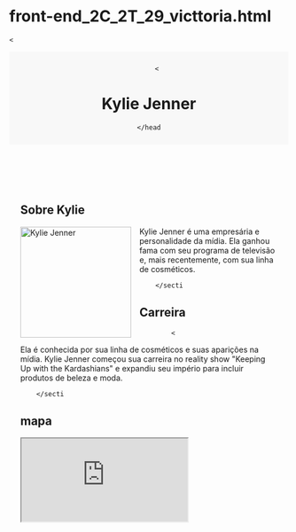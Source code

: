 # front-end_2C_2T_29_victtoria.html
<!DOCTYPE html>
<html lang="pt-BR">
<head>
    
    
<meta charset="UTF-8">
    <meta name="viewport" content="width=device-width, initial-scale=1.0">
    
   
<title>Página da Kylie Jenner</title>

<!-- Link para a fonte externa do Google Fonts -->
    
    
<link rel="stylesheet" href="https://fonts.googleapis.com/css2?family=Roboto:wght@400;700&display=swap">
   
<style>
     
        body { font-family: 'Ro

        body { font-family: 'Roboto', sans-serif; margin: 0; padding: 0; }
        header { background-color: #f8f8f8; padding: 10px; text-align: center; }
        main { padding: 20px; }
        footer { background-color: #f8f8f8; padding: 10px; text-align: center; margin-top: 20px; }
        .image-float {
            float: left;
            margin-right: 15px;
            width: 200px; 
        }
        section { margin-bottom: 20px; }
    </style>
</head>
<body>
    
    <
<header>
        
        <

    
<h1>Kylie Jenner</h1>
    
    </head

    
</header>
    
  
<main>
        
        

   
<section>
            
           

    
<h2>Sobre Kylie</h2>
            
           

    
<img src="https://www.google.com/url?sa=i&url=https%3A%2F%2Fwww.cnnbrasil.com.br%2Fentretenimento%2Fkylie-jenner-desmente-rumores-que-teria-usado-ozempic-para-emagrecer%2F&psig=AOvVaw09Qf5v1RFpTgnu_-9XYVlB&ust=1723807158073000&source=images&cd=vfe&opi=89978449&ved=0CBQQjRxqFwoTCIDT6eLw9ocDFQAAAAAdAAAAABAE" alt="Kylie Jenner" class="image-float">
            
        

     
<p>Kylie Jenner é uma empresária e personalidade da mídia. Ela ganhou fama com seu programa de televisão e, mais recentemente, com sua linha de cosméticos.</p>
        
        </secti

      
</section>
        

<section>
            
           
<h2>Carreira</h2>
            
            <

     
<p>Ela é conhecida por sua linha de cosméticos e suas aparições na mídia. Kylie Jenner começou sua carreira no reality show "Keeping Up with the Kardashians" e expandiu seu império para incluir produtos de beleza e moda.</p>
        
        </secti

       
</section>
    <h2>mapa</h2>
<iframe src= https://www.google.com.br/maps/place/Burger+King/@-25.432025,-49.3433433,13z/data=!4m10!1m2!2m1!1sBurger+King!3m6!1s0x94dce46d501a370f:0x160fda82f5eb8ab0!8m2!3d-25.432025!4d-49.2733055!15sCgtCdXJnZXIgS2luZyIDiAEBWg0iC2J1cmdlciBraW5nkgEUZmFzdF9mb29kX3Jlc3RhdXJhbnTgAQA!16s%2Fg%2F11c4593wvr?entry=ttu
<h2>videos</h2>
<iframe src=https://www.google.com/search?q=kylie+jenner+video&sca_esv=cbe3f3e487432d75&biw=1920&bih=960&tbm=vid&ei=qO69ZoTCD-mf1sQPoLiVWA&ved=0ahUKEwiEtvuW-vaHAxXpj5UCHSBcBQsQ4dUDCA0&uact=5&oq=kylie+jenner+video&gs_lp=Eg1nd3Mtd2l6LXZpZGVvIhJreWxpZSBqZW5uZXIgdmlkZW8yBRAAGIAEMgYQABgWGB4yBhAAGBYYHjIGEAAYFhgeMgYQABgWGB4yBhAAGBYYHjIGEAAYFhgeMgYQABgWGB4yBhAAGBYYHjIGEAAYFhgeSIQUUKEEWLEQcAB4AJABAJgBywKgAfMIqgEHMC42LjAuMbgBA8gBAPgBAZgCB6ACiQnCAggQABiABBixA8ICCxAAGIAEGLEDGIMBwgIHEAAYgAQYCpgDAIgGAZIHBzAuNi4wLjGgB8Ul&sclient=gws-wiz-video#fpstate=ive&vld=cid:4bffe0f5,vid:HhM0BYCHL00,st:0
</main>
    <footer>
        
      
<p>&copy; 2024 Kylie Jenner Fan Page</p>
    
    </foot

   
</footer>

</b
</body>

<
</html>


